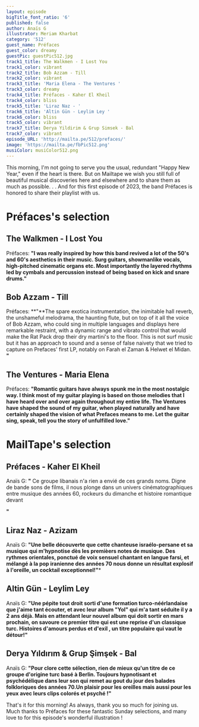```yaml
---
layout: episode
bigTitle_font_ratio: '6'
published: false
author: Anaïs G
illustrator: Meriam Kharbat
category: '512'
guest_name: Préfaces
guest_color: dreamy
guestPic: guestPic512.jpg
track1_title: The Walkmen - I Lost You
track1_color: vibrant
track2_title: Bob Azzam - Till
track2_color: vibrant
track3_title: 'Maria Elena - The Ventures '
track3_color: dreamy
track4_title: Préfaces - Kaher El Kheil
track4_color: bliss
track5_title: 'Liraz Naz - '
track6_title: 'Altin Gün - Leylim Ley '
track6_color: bliss
track5_color: vibrant
track7_title: Derya Yildirim & Grup Simsek - Bal
track7_color: vibrant
episode_URL: 'http://mailta.pe/512/prefaces/'
image: 'https://mailta.pe/fbPic512.png'
musiColor: musiColor512.png
---
```

<p id="introduction"> This morning, I'm not going to serve you the usual, redundant "Happy New Year," even if the heart is there. But on Mailtape we wish you still full of beautiful musical discoveries here and elsewhere and to share them as much as possible. . . And for this first episode of 2023, the band Préfaces is honored to share their playlist with us.
 
</p>

# Préfaces's selection

## The Walkmen - I Lost You
Préfaces: **"**I was really inspired by how this band revived a lot of the 50's and 60's aesthetics in their music. Surg guitars, showmanlike vocals, high-pitched cinematic organs etc. Most importantly the layered rhythms led by cymbals and percussion instead of being based on kick and snare drums.**"**

## Bob Azzam - Till 
Préfaces: **"**The spare exotica instrumentation, the inimitable hall reverb, the unshameful melodrama, the haunting flute, but on top of it all the voice of Bob Azzam, who could sing in multiple languages and displays here remarkable restraint, with a dynamic range and vibrato control that would make the Rat Pack drop their dry martini's to the floor. This is not surf music but it has an approach to sound and a sense of false naivety that we tried to capture on Prefaces' first LP, notably on Farah el Zaman & Helwet el Midan. **"**

## The Ventures - Maria Elena
Préfaces: **"**Romantic guitars have always spunk me in the most nostalgic way. I think most of my guitar playing is based on those melodies that I have heard over and over again throughout my entire life. The Ventures have shaped the sound of my guitar, when played naturally and have certainly shaped the vision of what Prefaces means to me. Let the guitar sing, speak, tell you the story of unfulfilled love.**"**

 
# MailTape's selection

## Préfaces - Kaher El Kheil
Anaïs G: **"** Ce groupe libanais n'a rien a envié de ces grands noms. Digne de bande sons de films, il nous plonge dans un univers cinématographiques entre musique des années 60, rockeurs du dimanche et histoire romantique devant 

**"**

## Liraz Naz - Azizam
Anaïs G: **"**Une belle découverte que cette chanteuse israélo-persane et sa musique qui m'hypnotise dès les premièers notes de musique. Des rythmes orientales, ponctué de voix sensuel chantant en langue farsi, et mélangé à la pop iranienne des années 70 nous donne un résultat explosif à l'oreille, un cocktail exceptionnel!**"***

## Altin Gün - Leylim Ley
Anaïs G: **"**Une pépite tout droit sorti d'une formation turco-néérlandaise que j'aime tant écouter, et avec leur album "Yol" qui m'a tant séduite il y a 2 ans déjà. Mais en attendant leur nouvel album qui doit sortir en mars prochain, on savoure ce premier titre qui est une reprise d'un classique turc. Histoires d'amours perdus      et d'exil , un titre populaire qui vaut le détour!**"**

## Derya Yıldırım & Grup Şimşek - Bal
Anaïs G: **"**Pour clore cette sélection, rien de mieux qu'un titre de ce groupe d'origine turc basé à Berlin. Toujours hypnotisant et psychédélique dans leur son qui remet au gout du jour des balades folkloriques des années 70.Un plaisir pour les oreilles mais aussi pour les yeux avec leurs clips colorés et psyché !**"**


<p id="outroduction">That's it for this morning! As always, thank you so much for joining us. Much thanks to Préfaces for these fantastic Sunday selections, and many love to   for this episode's wonderful illustration !</p>
